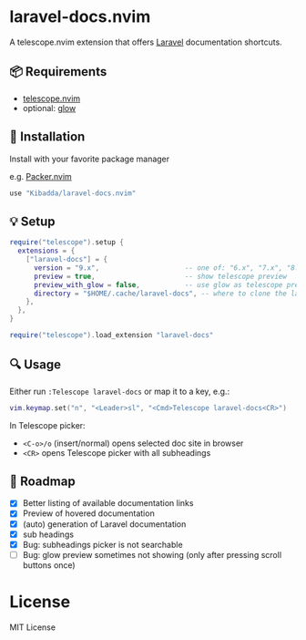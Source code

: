 # laravel-docs.nvim

A telescope.nvim extension that offers [Laravel](https://laravel.com/docs) documentation shortcuts.

## :package: Requirements
 - [telescope.nvim](https://github.com/nvim-telescope/telescope.nvim)
 - optional: [glow](https://github.com/charmbracelet/glow)

## :wrench: Installation
Install with your favorite package manager

e.g. [Packer.nvim](https://github.com/wbthomason/packer.nvim)
```lua
use "Kibadda/laravel-docs.nvim"
```

## :bulb: Setup
```lua
require("telescope").setup {
  extensions = {
    ["laravel-docs"] = {
      version = "9.x",                     -- one of: "6.x", "7.x", "8.x", "9.x", "master"
      preview = true,                      -- show telescope preview
      preview_with_glow = false,           -- use glow as telescope previewer
      directory = "$HOME/.cache/laravel-docs", -- where to clone the laravel docs github repo
    },
  },
}

require("telescope").load_extension "laravel-docs"
```

## :mag: Usage
Either run `:Telescope laravel-docs` or map it to a key, e.g.:
```lua
vim.keymap.set("n", "<Leader>sl", "<Cmd>Telescope laravel-docs<CR>")
```
In Telescope picker:
 - `<C-o>/o` (insert/normal) opens selected doc site in browser
 - `<CR>` opens Telescope picker with all subheadings

## :car: Roadmap
- [x] Better listing of available documentation links
- [x] Preview of hovered documentation
- [x] (auto) generation of Laravel documentation
- [x] sub headings
- [x] Bug: subheadings picker is not searchable
- [ ] Bug: glow preview sometimes not showing (only after pressing scroll buttons once)

# License
MIT License

